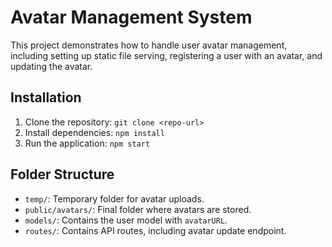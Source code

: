 # Avatar Management System

This project demonstrates how to handle user avatar management, including setting up static file serving, registering a user with an avatar, and updating the avatar.

## Installation
1. Clone the repository: `git clone <repo-url>`
2. Install dependencies: `npm install`
3. Run the application: `npm start`

## Folder Structure
- `temp/`: Temporary folder for avatar uploads.
- `public/avatars/`: Final folder where avatars are stored.
- `models/`: Contains the user model with `avatarURL`.
- `routes/`: Contains API routes, including avatar update endpoint.

